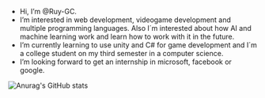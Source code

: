 - Hi, I’m @Ruy-GC.
- I’m interested in web development, videogame development and multiple programming languages. Also I´m interested about how AI and machine learning work and learn how to work with it in the future.
- I’m currently learning to use unity and C# for game development and I´m a college student on my third semester in a computer science.
- I’m looking forward to get an internship in microsoft, facebook or google. 

![Anurag's GitHub stats](https://github-readme-stats.vercel.app/api?username=Ruy-GC&show_icons=true&theme=radical)

<!--[![Top Langs](https://github-readme-stats.vercel.app/api/top-langs/?username=Ruy-GC&layout=compact)](https://github.com/anuraghazra/github-readme-stats)-->

<!---
Ruy-GC/Ruy-GC is a ✨ special ✨ repository because its `README.md` (this file) appears on your GitHub profile.
You can click the Preview link to take a look at your changes.
--->
